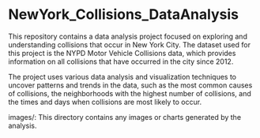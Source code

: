 # NewYork_Collisions_DataAnalysis
This repository contains a data analysis project focused on exploring and understanding collisions that occur in New York City. The dataset used for this project is the NYPD Motor Vehicle Collisions data, which provides information on all collisions that have occurred in the city since 2012.

The project uses various data analysis and visualization techniques to uncover patterns and trends in the data, such as the most common causes of collisions, the neighborhoods with the highest number of collisions, and the times and days when collisions are most likely to occur.

images/: This directory contains any images or charts generated by the analysis.
